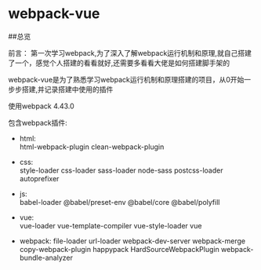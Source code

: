 # webpack-vue

##总览

前言： 第一次学习webpack,为了深入了解webpack运行机制和原理,就自己搭建了一个，感觉个人搭建的看看就好,还需要多看看大佬是如何搭建脚手架的

webpack-vue是为了熟悉学习webpack运行机制和原理搭建的项目，从0开始一步步搭建,并记录搭建中使用的插件

使用webpack 4.43.0

包含webpack插件:

* html:    
  html-webpack-plugin clean-webpack-plugin

* css:    
  style-loader css-loader sass-loader node-sass postcss-loader autoprefixer

* js:      
  babel-loader @babel/preset-env @babel/core @babel/polyfill

* vue:     
  vue-loader vue-template-compiler vue-style-loader vue

* webpack: 
  file-loader url-loader webpack-dev-server webpack-merge copy-webpack-plugin happypack HardSourceWebpackPlugin 
  webpack-bundle-analyzer


